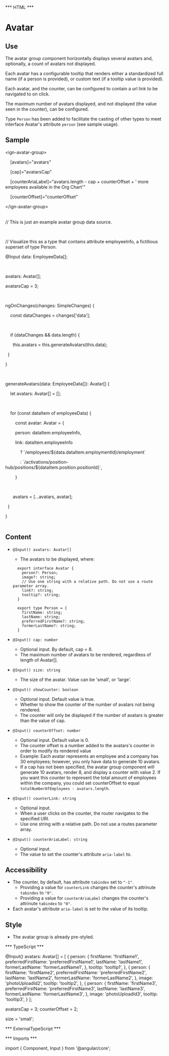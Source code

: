 *** HTML ***

# Avatar

## Use

The avatar group component horizontally displays several avatars and, optionally, a count of avatars not displayed.

Each avatar has a configurable tooltip that renders either a standardized full name (if a person is provided), or custom text (if a tooltip value is provided).

Each avatar, and the counter, can be configured to contain a url link to be navigated to on click.

The maximum number of avatars displayed, and not displayed (the value seen in the counter), can be configured.

Type `Person` has been added to facilitate the casting of other types to meet interface Avatar's attribute `person` (see sample usage).
## Sample

<mat-tab-group>
    <mat-tab label="Component Sample">
        <div class="tab-height">
          <ign-avatar-group
            [avatars]="avatars"
            [cap]="avatarsCap"
            [counterAriaLabel]="avatars.length - cap + counterOffset + ' more employees available in the Org Chart'"
            [counterOffset]="counterOffset"
          ></ign-avatar-group>
        </div></mat-tab>
    <mat-tab label="HTML"><div class="tab-height">
        <table style="width:100%">
            <p>&lt;ign-avatar-group&gt;</p>
            <p>&nbsp;&nbsp;&nbsp;&nbsp;[avatars]="avatars"</p>
            <p>&nbsp;&nbsp;&nbsp;&nbsp;[cap]="avatarsCap"</p>
            <p>&nbsp;&nbsp;&nbsp;&nbsp;[counterAriaLabel]="avatars.length - cap + counterOffset + ' more employees available in the Org Chart'"</p>
            <p>&nbsp;&nbsp;&nbsp;&nbsp;[counterOffset]="counterOffset"</p>
            <p>&lt;/ign-avatar-group&gt;</p>
        </table>
    </div></mat-tab>
    <mat-tab label="TS"><div class="tab-height">
        <table style="width:100%">
            <p>// This is just an example avatar group data source.</p>
            <br>
            <p>// Visualize this as a type that contains attribute employeeInfo, a fictitious superset of type Person.</p>
            <p>@Input data: EmployeeData[];</p>
            <br>
            <p>avatars: Avatar[];</p>
            <p>avatarsCap = 3;</p>
            <br>
            <p>ngOnChanges(changes: SimpleChanges) &#123;</p>
            <p>&nbsp;&nbsp;&nbsp;&nbsp;const dataChanges = changes['data'];</p>
            <br>
            <p>&nbsp;&nbsp;&nbsp;&nbsp;if (dataChanges && data.length) &#123;</p>
            <p>&nbsp;&nbsp;&nbsp;&nbsp;&nbsp;&nbsp;this.avatars = this.generateAvatars(this.data);</p>
            <p>&nbsp;&nbsp;&#125;</p>
            <p>&#125;</p>
            <br>
            <p>generateAvatars(data: EmployeeData[]): Avatar[] &#123;</p>
            <p>&nbsp;&nbsp;&nbsp;&nbsp;let avatars: Avatar[] = [];</p>
            <br>
            <p>&nbsp;&nbsp;&nbsp;&nbsp;for (const dataItem of employeeData) &#123;</p>
            <p>&nbsp;&nbsp;&nbsp;&nbsp;&nbsp;&nbsp;&nbsp;&nbsp;const avatar: Avatar = &#123;</p>
            <p>&nbsp;&nbsp;&nbsp;&nbsp;&nbsp;&nbsp;&nbsp;&nbsp;person: <Person>dataItem.employeeInfo,</p>
            <p>&nbsp;&nbsp;&nbsp;&nbsp;&nbsp;&nbsp;&nbsp;&nbsp;link: dataItem.employeeInfo</p>
            <p>&nbsp;&nbsp;&nbsp;&nbsp;&nbsp;&nbsp;&nbsp;&nbsp;&nbsp;&nbsp;&nbsp;&nbsp;? `/employees/$&#123;data.dataItem.employmentId&#125;/employment`</p>      
            <p>&nbsp;&nbsp;&nbsp;&nbsp;&nbsp;&nbsp;&nbsp;&nbsp;&nbsp;&nbsp;&nbsp;&nbsp;: `/activations/position-hub/positions/$&#123;dataItem.position.positionId&#125;`,</p>
            <p>&nbsp;&nbsp;&nbsp;&nbsp;&nbsp;&nbsp;&nbsp;&nbsp;&#125;</p>
            <br>
            <p>&nbsp;&nbsp;&nbsp;&nbsp;&nbsp;&nbsp;avatars = [...avatars, avatar];</p>
            <p>&nbsp;&nbsp;&#125;</p>
            <p>&#125;</p>
        </table>
    </div></mat-tab>
</mat-tab-group>

## Content

* `@Input() avatars: Avatar[]`
  * The avatars to be displayed, where:
  ```
    export interface Avatar {
      person?: Person;
      image?: string;
      // Use one string with a relative path. Do not use a route parameter array.
      link?: string;
      tooltip?: string;
    }

    export type Person = {
      firstName: string;
      lastName: string;
      preferredFirstName?: string;
      formerLastName?: string;
    }
  ```

* `@Input() cap: number`
  * Optional input. By default, cap = 8.
  * The maximum number of avatars to be rendered, regardless of length of Avatar[].
  
* `@Input() size: string`
  * The size of the avatar. Value can be 'small', or 'large'.

* `@Input() showCounter: boolean`
  * Optional input. Default value is true.
  * Whether to show the counter of the number of avatars not being rendered.
  * The counter will only be displayed if the number of avatars is greater than the value of cap.

* `@Input() counterOffset: number`
  * Optional input. Default value is 0.
  * The counter offset is a number added to the avatars's counter in order to modify its rendered value 
  * Example: Each avatar represents an employee and a company has 30 employees; however, you only have data to generate 10 avatars. 
  * If a cap has not been specified, the avatar group component will generate 10 avatars, render 8, and display a counter with value 2. If you want this counter to represent the total amount of employees within the company, you could set counterOffset to equal `totalNumberOfEmployees - avatars.length`.

* `@Input() counterLink: string`
  * Optional input.
  * When a user clicks on the counter, the router navigates to the specified URI.
  * Use one string with a relative path. Do not use a routes parameter array.

* `@Input() counterAriaLabel: string`
  * Optional input.
  * The value to set the counter's attribute `aria-label` to.

## Accessibility

* The counter, by default, has attribute `tabindex` set to `"-1"`.
  * Providing a value for `counterLink` changes the counter's attrinute `tabindex` to `"0"`.
  * Providing a value for `counterAriaLabel` changes the counter's attrinute `tabindex` to `"0"`.
* Each avatar's attribute `aria-label` is set to the value of its tooltip.

## Style

* The avatar group is already pre-styled.

*** TypeScript ***

  @Input() avatars: Avatar[] = [
    {
      person: {
        firstName: 'firstName1',
        preferredFirstName: 'preferredFirstName1',
        lastName: 'lastName1',
        formerLastName: 'formerLastName1',
      },
      tooltip: 'tooltip1',
    },
    {
      person: {
        firstName: 'firstName2',
        preferredFirstName: 'preferredFirstName2',
        lastName: 'lastName2',
        formerLastName: 'formerLastName2',
      },
      image: 'photoUploadId2',
      tooltip: 'tooltip2',
    },
    {
      person: {
        firstName: 'firstName3',
        preferredFirstName: 'preferredFirstName3',
        lastName: 'lastName3',
        formerLastName: 'formerLastName3',
      },
      image: 'photoUploadId3',
      tooltip: 'tooltip3',
    }
  ];

  avatarsCap = 3;
  counterOffset = 2;

  size = 'small';

*** ExternalTypeScript ***

*** Imports ***

import { Component, Input } from '@angular/core';
